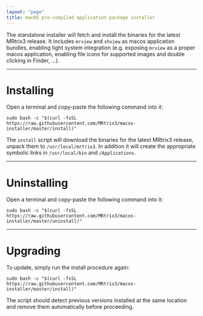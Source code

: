 ```yaml
---
layout: "page"
title: macOS pre-compiled application package installer
---
```


The standalone installer will fetch and install the binaries for the latest MRtrix3 release. It includes ``mrview`` and ``shview`` as macos application bundles, enabling tight system integration (e.g. exposing ``mrview`` as a proper macos application, enabling file icons for supported images and double clicking in Finder, ...).

---

Installing
==========

Open a terminal and copy-paste the following command into it:
```
sudo bash -c "$(curl -fsSL https://raw.githubusercontent.com/MRtrix3/macos-installer/master/install)"
```
The `install` script will download the binaries for the latest MRtrix3 release,
unpack them to `/usr/local/mrtrix3`. In addition it will create the appropriate
symbolic links in `/usr/local/bin` and `/Applications`.

---

Uninstalling
============

Open a terminal and copy-paste the following command into it:
```
sudo bash -c "$(curl -fsSL https://raw.githubusercontent.com/MRtrix3/macos-installer/master/uninstall)"
```

---

Upgrading
=========

To update, simply run the install procedure again:
```
sudo bash -c "$(curl -fsSL https://raw.githubusercontent.com/MRtrix3/macos-installer/master/install)"
```
The script should detect previous versions installed at the same location and remove them automatically before proceeding.
